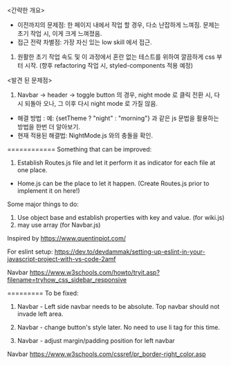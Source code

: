 <간략한 개요>
- 이전까지의 문제점: 한 페이지 내에서 작업 할 경우, 다소 난잡하게 느껴짐. 문제는 초기 작업 시, 이게 크게 느껴졌음. 
- 접근 전략 차별점: 가장 자신 있는 low skill 에서 접근.

1. 원활한 초기 작업 속도 및 이 과정에서 혼란 없는 테스트를 위하여 깔끔하게 css 부터 시작. (향후 refactoring 작업 시, styled-components 적용 예정)

<발견 된 문제점>
1. Navbar -> header -> toggle button 의 경우, night mode 로 클릭 전환 시, 다시 되돌아 오나, 그 이후 다시 night mode 로 가질 않음.
- 해결 방법 : 예: {setTheme ? "night" : "morning"} 과 같은 js 문법을 활용하는 방법을 한번 더 알아보기. 
- 현재 적용된 해결법: NightMode.js 와의 충돌을 확인.


============
Something that can be improved:
1. Establish Routes.js file and let it perform it as indicator for each file at one place.
- Home.js can be the place to let it happen. (Create Routes.js prior to implement it on here!)

Some major things to do:
1. Use object base and establish properties with key and value. (for wiki.js)
2. may use array (for Navbar.js)

Inspired by https://www.quentinpiot.com/

For eslint setup:
https://dev.to/devdammak/setting-up-eslint-in-your-javascript-project-with-vs-code-2amf

Navbar
https://www.w3schools.com/howto/tryit.asp?filename=tryhow_css_sidebar_responsive

=========
To be fixed:

1. Navbar - Left side navbar needs to be absolute. Top navbar should not invade left area.

2. Navbar - change button's style later. No need to use li tag for this time.

3. Navbar - adjust margin/padding position for left navbar

Navbar
https://www.w3schools.com/cssref/pr_border-right_color.asp